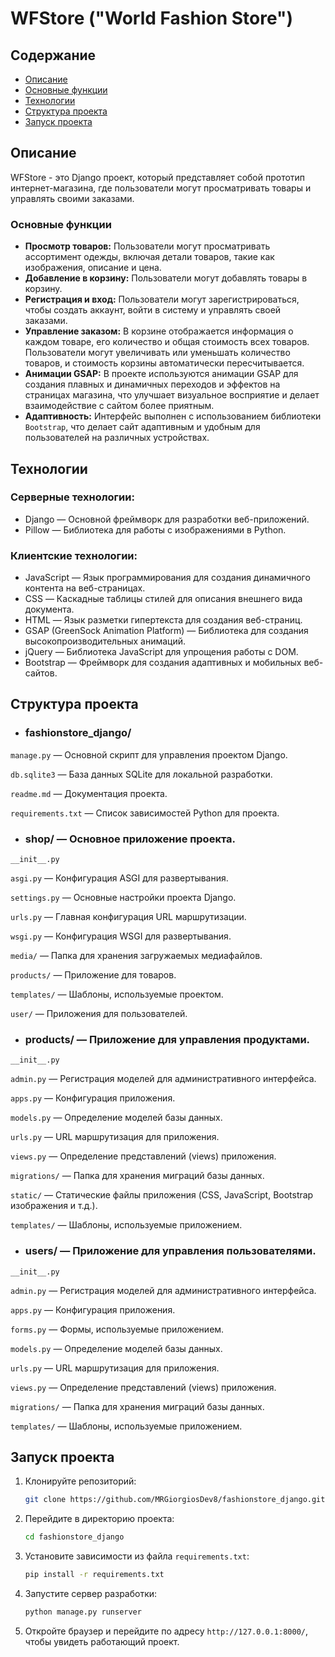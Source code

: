 # WFStore ("World Fashion Store")

## Содержание
- [Описание](#описание)
- [Основные функции](#основные-функции)
- [Технологии](#технологии)
- [Структура проекта](#структура-проекта)
- [Запуск проекта](#запуск-проекта)


## Описание
WFStore - это Django проект, который представляет собой прототип интернет-магазина, где пользователи могут просматривать товары и управлять своими заказами.

### Основные функции

- **Просмотр товаров:** Пользователи могут просматривать ассортимент одежды, включая детали товаров, такие как изображения, описание и цена.
- **Добавление в корзину:** Пользователи могут добавлять товары в корзину.
- **Регистрация и вход:** Пользователи могут зарегистрироваться, чтобы создать аккаунт, войти в систему и управлять своей заказами.
- **Управление заказом:** В корзине отображается информация о каждом товаре, его количество и общая стоимость всех товаров. Пользователи могут увеличивать или уменьшать количество товаров, и стоимость корзины автоматически пересчитывается.
- **Анимации GSAP:** В проекте используются анимации GSAP для создания плавных и динамичных переходов и эффектов на страницах магазина, что улучшает визуальное восприятие и делает взаимодействие с сайтом более приятным.
- **Адаптивность:** Интерфейс выполнен с использованием библиотеки `Bootstrap`, что делает сайт адаптивным и удобным для пользователей на различных устройствах.



## Технологии
### Серверные технологии:
- Django — Основной фреймворк для разработки веб-приложений.
- Pillow — Библиотека для работы с изображениями в Python.

### Клиентские технологии:
- JavaScript — Язык программирования для создания динамичного контента на веб-страницах.
- CSS — Каскадные таблицы стилей для описания внешнего вида документа.
- HTML — Язык разметки гипертекста для создания веб-страниц.
- GSAP (GreenSock Animation Platform) — Библиотека для создания высокопроизводительных анимаций.
- jQuery — Библиотека JavaScript для упрощения работы с DOM.
- Bootstrap — Фреймворк для создания адаптивных и мобильных веб-сайтов.

## Структура проекта
- ### fashionstore_django/

`manage.py` — Основной скрипт для управления проектом Django.

`db.sqlite3` — База данных SQLite для локальной разработки.

`readme.md` — Документация проекта.

`requirements.txt` — Список зависимостей Python для проекта.

- ### shop/ — Основное приложение проекта.

`__init__.py`

`asgi.py` — Конфигурация ASGI для развертывания.

`settings.py` — Основные настройки проекта Django.

`urls.py` — Главная конфигурация URL маршрутизации.

`wsgi.py` — Конфигурация WSGI для развертывания.

`media/` — Папка для хранения загружаемых медиафайлов.

`products/` — Приложение для товаров.


`templates/` — Шаблоны, используемые проектом.


`user/` — Приложения для пользователей.

- ### products/ — Приложение для управления продуктами.

`__init__.py`

`admin.py`  — Регистрация моделей для административного интерфейса.

`apps.py` — Конфигурация приложения.

`models.py` — Определение моделей базы данных.

`urls.py` — URL маршрутизация для приложения.

`views.py` — Определение представлений (views) приложения.

`migrations/` — Папка для хранения миграций базы данных.

`static/` — Статические файлы приложения (CSS, JavaScript, Bootstrap изображения и т.д.).

`templates/` — Шаблоны, используемые приложением.

- ### users/ — Приложение для управления пользователями.

`__init__.py`

`admin.py` — Регистрация моделей для административного интерфейса.

`apps.py` — Конфигурация приложения.

`forms.py` — Формы, используемые приложением.

`models.py` — Определение моделей базы данных.

`urls.py` — URL маршрутизация для приложения.

`views.py` — Определение представлений (views) приложения.

`migrations/` — Папка для хранения миграций базы данных.

`templates/` — Шаблоны, используемые приложением.

## Запуск проекта

1. Клонируйте репозиторий:

    ```bash
    git clone https://github.com/MRGiorgiosDev8/fashionstore_django.git
    ```

2. Перейдите в директорию проекта:

    ```bash
    cd fashionstore_django
    ```   

3. Установите зависимости из файла `requirements.txt`:

    ```bash
    pip install -r requirements.txt
    ```

4. Запустите сервер разработки:

    ```bash
    python manage.py runserver
    ```

5. Откройте браузер и перейдите по адресу `http://127.0.0.1:8000/`, чтобы увидеть работающий проект.